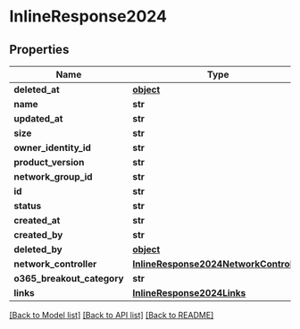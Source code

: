 # InlineResponse2024

## Properties
Name | Type | Description | Notes
------------ | ------------- | ------------- | -------------
**deleted_at** | [**object**](.md) |  | 
**name** | **str** |  | 
**updated_at** | **str** |  | 
**size** | **str** |  | 
**owner_identity_id** | **str** |  | 
**product_version** | **str** |  | 
**network_group_id** | **str** |  | 
**id** | **str** |  | 
**status** | **str** |  | 
**created_at** | **str** |  | 
**created_by** | **str** |  | 
**deleted_by** | [**object**](.md) |  | 
**network_controller** | [**InlineResponse2024NetworkController**](InlineResponse2024NetworkController.md) |  | 
**o365_breakout_category** | **str** |  | 
**links** | [**InlineResponse2024Links**](InlineResponse2024Links.md) |  | 

[[Back to Model list]](../README.md#documentation-for-models) [[Back to API list]](../README.md#documentation-for-api-endpoints) [[Back to README]](../README.md)


